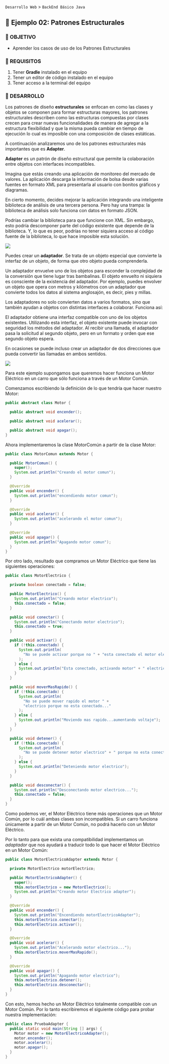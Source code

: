`Desarrollo Web` > `BackEnd Básico Java`

## 🧠 Ejemplo 02: Patrones Estructurales

### 🎯 OBJETIVO

- Aprender los casos de uso de los Patrones Estructurales

### 📃 REQUISITOS

1. Tener **Gradle** instalado en el equipo
2. Tener un editor de código instalado en el equipo
3. Tener acceso a la terminal del equipo

### 🎩 DESARROLLO

Los patrones de diseño **estructurales** se enfocan en como las clases y objetos se componen para formar estructuras mayores, los patrones estructurales describen como las estructuras compuestas por clases crecen para crear nuevas funcionalidades de manera de agregar a la estructura flexibilidad y que la misma pueda cambiar en tiempo de ejecución lo cual es imposible con una composición de clases estáticas.

A continuación analizaremos uno de los patrones estructurales más importantes que es **Adapter**.

**Adapter** es un patrón de diseño estructural que permite la colaboración entre objetos con interfaces incompatibles.

Imagina que estás creando una aplicación de monitoreo del mercado de valores. La aplicación descarga la información de bolsa desde varias fuentes en formato XML para presentarla al usuario con bonitos gráficos y diagramas.

En cierto momento, decides mejorar la aplicación integrando una inteligente biblioteca de análisis de una tercera persona. Pero hay una trampa: la biblioteca de análisis solo funciona con datos en formato JSON.

Podrías cambiar la biblioteca para que funcione con XML. Sin embargo, esto podría descomponer parte del código existente que depende de la biblioteca. Y, lo que es peor, podrías no tener siquiera acceso al código fuente de la biblioteca, lo que hace imposible esta solución.

![](img/adapter-problem.png)

Puedes crear un **adaptador**. Se trata de un objeto especial que convierte la interfaz de un objeto, de forma que otro objeto pueda comprenderla.

Un adaptador envuelve uno de los objetos para esconder la complejidad de la conversión que tiene lugar tras bambalinas. El objeto envuelto ni siquiera es consciente de la existencia del adaptador. Por ejemplo, puedes envolver un objeto que opera con metros y kilómetros con un adaptador que convierte todos los datos al sistema anglosajón, es decir, pies y millas.

Los adaptadores no solo convierten datos a varios formatos, sino que también ayudan a objetos con distintas interfaces a colaborar. Funciona así:

El adaptador obtiene una interfaz compatible con uno de los objetos existentes.
Utilizando esta interfaz, el objeto existente puede invocar con seguridad los métodos del adaptador.
Al recibir una llamada, el adaptador pasa la solicitud al segundo objeto, pero en un formato y orden que ese segundo objeto espera.

En ocasiones se puede incluso crear un adaptador de dos direcciones que pueda convertir las llamadas en ambos sentidos.

![](img/adapter-solution.png)

Para este ejemplo supongamos que queremos hacer funciona un Motor Eléctrico en un carro que sólo funciona a través de un Motor Común.

Comenzamos escribiendo la definición de lo que tendría que hacer nuestro Motor:

```java
public abstract class Motor {

  public abstract void encender();

  public abstract void acelerar();

  public abstract void apagar();
}
```

Ahora implementaremos la clase MotorComún a partir de la clase Motor:

```java
public class MotorComun extends Motor {

  public MotorComun() {
    super();
    System.out.println("Creando el motor comun");
  }

  @Override
  public void encender() {
    System.out.println("encendiendo motor comun");
  }

  @Override
  public void acelerar() {
    System.out.println("acelerando el motor comun");
  }

  @Override
  public void apagar() {
    System.out.println("Apagando motor comun");
  }
}
```

Por otro lado, resultado que compramos un Motor Eléctrico que tiene las siguientes operaciones:

```java
public class MotorElectrico {

  private boolean conectado = false;

  public MotorElectrico() {
    System.out.println("Creando motor electrico");
    this.conectado = false;
  }

  public void conectar() {
    System.out.println("Conectando motor electrico");
    this.conectado = true;
  }

  public void activar() {
    if (!this.conectado) {
      System.out.println(
        "No se puede activar porque no " + "esta conectado el motor electrico"
      );
    } else {
      System.out.println("Esta conectado, activando motor" + " electrico....");
    }
  }

  public void moverMasRapido() {
    if (!this.conectado) {
      System.out.println(
        "No se puede mover rapido el motor " +
        "electrico porque no esta conectado..."
      );
    } else {
      System.out.println("Moviendo mas rapido...aumentando voltaje");
    }
  }

  public void detener() {
    if (!this.conectado) {
      System.out.println(
        "No se puede detener motor electrico" + " porque no esta conectado"
      );
    } else {
      System.out.println("Deteniendo motor electrico");
    }
  }

  public void desconectar() {
    System.out.println("Desconectando motor electrico...");
    this.conectado = false;
  }
}
```

Como podemos ver, el Motor Eléctrico tiene más operaciones que un Motor Común, por lo cuál ambas clases son incompatibles. Si un carro funciona únicamente a partir de un Motor Común, no podrá hacerlo con un Motor Eléctrico.

Por lo tanto para que exista una compatibilidad implementamos un *adaptador* que nos ayudará a traducir todo lo que hacer el Motor Eléctrico en un Motor Común:

```java
public class MotorElectricoAdapter extends Motor {

  private MotorElectrico motorElectrico;

  public MotorElectricoAdapter() {
    super();
    this.motorElectrico = new MotorElectrico();
    System.out.println("Creando motor Electrico adapter");
  }

  @Override
  public void encender() {
    System.out.println("Encendiendo motorElectricoAdapter");
    this.motorElectrico.conectar();
    this.motorElectrico.activar();
  }

  @Override
  public void acelerar() {
    System.out.println("Acelerando motor electrico...");
    this.motorElectrico.moverMasRapido();
  }

  @Override
  public void apagar() {
    System.out.println("Apagando motor electrico");
    this.motorElectrico.detener();
    this.motorElectrico.desconectar();
  }
}
```

Con esto, hemos hecho un Motor Eléctrico totalmente compatible con un Motor Común. Por lo tanto escribiremos el siguiente código para probar nuestra implementación:

```java
public class PruebaAdapter {
  public static void main(String [] args) {
    Motor motor = new MotorElectricoAdapter();
    motor.encender();
    motor.acelerar();
    motor.apagar();
  }
}
```